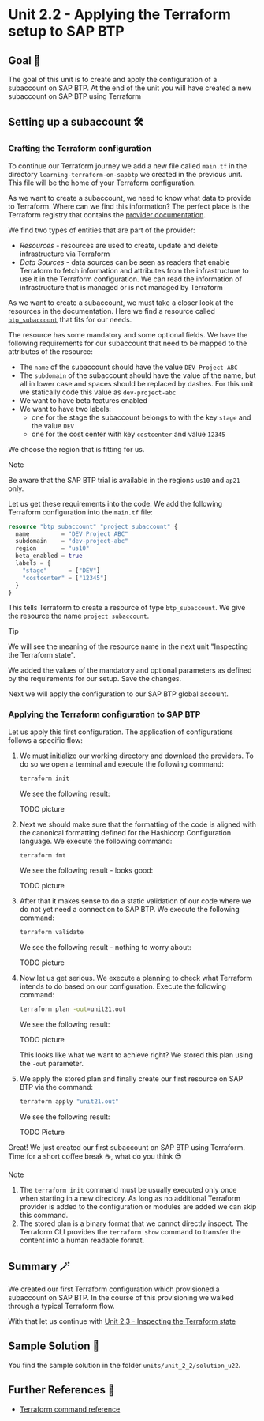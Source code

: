 # Unit 2.2 - Applying the Terraform setup to SAP BTP

## Goal 🎯

The goal of this unit is to create and apply the configuration of a subaccount on SAP BTP. At the end of the unit you will have created a new subaccount on SAP BTP using Terraform

## Setting up a subaccount 🛠️


### Crafting the Terraform configuration

To continue our Terraform journey we add a new file called `main.tf` in the directory `learning-terraform-on-sapbtp` we created in the previous unit. This file will be the home of your Terraform configuration.

As we want to create a subaccount, we need to know what data to provide to Terraform. Where can we find this information? The perfect place is the Terraform registry that contains the [provider documentation](https://registry.terraform.io/providers/SAP/btp/latest/docs).

We find two types of entities that are part of the provider:

- *Resources* - resources are used to create, update and delete infrastructure via Terraform
- *Data Sources* - data sources can be seen as readers that enable Terraform to fetch information and attributes from the infrastructure to use it in the Terraform configuration. We can read the information of infrastructure that is managed or is not managed by Terraform

As we want to create a subaccount, we must take a closer look at the resources in the documentation. Here we find a resource called [`btp_subaccount`](https://registry.terraform.io/providers/SAP/btp/latest/docs/resources/subaccount) that fits for our needs.

The resource has some mandatory and some optional fields. We have the following requirements for our subaccount that need to be mapped to the attributes of the resource:

- The `name` of the subaccount should have the value `DEV Project ABC`
- The `subdomain` of the subaccount should have the value of the name, but all in lower case and spaces should be replaced by dashes. For this unit we statically code this value as `dev-project-abc`
- We want to have beta features enabled
- We want to have two labels:
   - one for the stage the subaccount belongs to with the key `stage` and the value `DEV`
   - one for the cost center with key `costcenter` and value `12345`

We choose the region that is fitting for us.

> [!NOTE]
> Be aware that the SAP BTP trial is available in the regions `us10` and `ap21` only.

Let us get these requirements into the code. We add the following Terraform configuration into the `main.tf` file:

```terraform
resource "btp_subaccount" "project_subaccount" {
  name         = "DEV Project ABC"
  subdomain    = "dev-project-abc"
  region       = "us10"
  beta_enabled = true
  labels = {
    "stage"      = ["DEV"]
    "costcenter" = ["12345"]
  }
}
```

This tells Terraform to create a resource of type `btp_subaccount`. We give the resource the name `project subaccount`.

> [!TIP]
> We will see the meaning of the resource name in the next unit "Inspecting the Terraform state".

We added the values of the mandatory and optional parameters as defined by the requirements for our setup. Save the changes.

Next we will apply the configuration to our SAP BTP global account.

### Applying the Terraform configuration to SAP BTP

Let us apply this first configuration. The application of configurations follows a specific flow:

1. We must initialize our working directory and download the providers. To do so we open a terminal and execute the following command:

   ```bash
   terraform init
   ```
   We see the following result:

   TODO picture


1. Next we should make sure that the formatting of the code is aligned with the canonical formatting defined for the Hashicorp Configuration language. We execute the following command:

   ```bash
   terraform fmt
   ```
   We see the following result - looks good:

   TODO picture

1. After that it makes sense to do a static validation of our code where we do not yet need a connection to SAP BTP. We execute the following command:

   ```bash
   terraform validate
   ```
   We see the following result - nothing to worry about:

   TODO picture

1. Now let us get serious. We execute a planning to check what Terraform intends to do based on our configuration. Execute the following command:

   ```bash
   terraform plan -out=unit21.out
   ```
   We see the following result:

   TODO picture

   This looks like what we want to achieve right? We stored this plan using the `-out` parameter.

1. We apply the stored plan and finally create our first resource on SAP BTP via the command:

   ```bash
   terraform apply "unit21.out"
   ```
   We see the following result:

   TODO Picture

Great! We just created our first subaccount on SAP BTP using Terraform. Time for a short coffee break ☕, what do you think 😎

> [!NOTE]
> 1. The `terraform init` command must be usually executed only once when starting in a new directory. As long as no additional Terraform provider is added to the configuration or modules are added we can skip this command.
> 2. The stored plan is a binary format that we cannot directly inspect. The Terraform CLI provides the `terraform show` command to transfer the content into a human readable format.

## Summary 🪄

We created our first Terraform configuration which provisioned a subaccount on SAP BTP. In the course of this provisioning we walked through a typical Terraform flow.

With that let us continue with [Unit 2.3 - Inspecting the Terraform state](../unit_2_3/README.md)

## Sample Solution 🛟

You find the sample solution in the folder `units/unit_2_2/solution_u22`.

## Further References 📝

- [Terraform command reference](https://developer.hashicorp.com/terraform/cli/commands)
